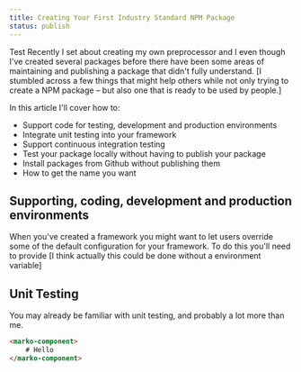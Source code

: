 ```yaml
---
title: Creating Your First Industry Standard NPM Package
status: publish
---
```


Test Recently I set about creating my own preprocessor and I even though I've created several packages before there have been some areas of maintaining and publishing a package that didn't fully understand. [I stumbled across a few things that might help others while not only trying to create a NPM package – but also one that is ready to be used by people.]

In this article I'll cover how to:

- Support code for testing, development and production environments
- Integrate unit testing into your framework
- Support continuous integration testing
- Test your package locally without having to publish your package
- Install packages from Github without publishing them
- How to get the name you want

## Supporting, coding, development and production environments

When you've created a framework you might want to let users override some of the default configuration for your framework. To do this you'll need to provide [I think actually this could be done without a environment variable]

## Unit Testing

You may already be familiar with unit testing, and probably a lot more than me. 

```html
<marko-component>
    # Hello
</marko-component>
```
